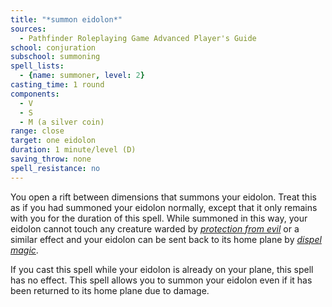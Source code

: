 ```yaml
---
title: "*summon eidolon*"
sources:
  - Pathfinder Roleplaying Game Advanced Player's Guide
school: conjuration
subschool: summoning
spell_lists:
  - {name: summoner, level: 2}
casting_time: 1 round
components:
  - V
  - S
  - M (a silver coin)
range: close
target: one eidolon
duration: 1 minute/level (D)
saving_throw: none
spell_resistance: no
---
```


You open a rift between dimensions that summons your eidolon. Treat this as if you had summoned your eidolon normally, except that it only remains with you for the duration of this spell. While summoned in this way, your eidolon cannot touch any creature warded by [*protection from evil*](/spells/protection-from-evil/) or a similar effect and your eidolon can be sent back to its home plane by [*dispel magic*](/spells/dispel-magic/).

If you cast this spell while your eidolon is already on your plane, this spell has no effect. This spell allows you to summon your eidolon even if it has been returned to its home plane due to damage.

